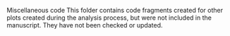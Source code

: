Miscellaneous code
This folder contains code fragments created for other plots created during the 
analysis process, but were not included in the manuscript. They have not been checked or updated.